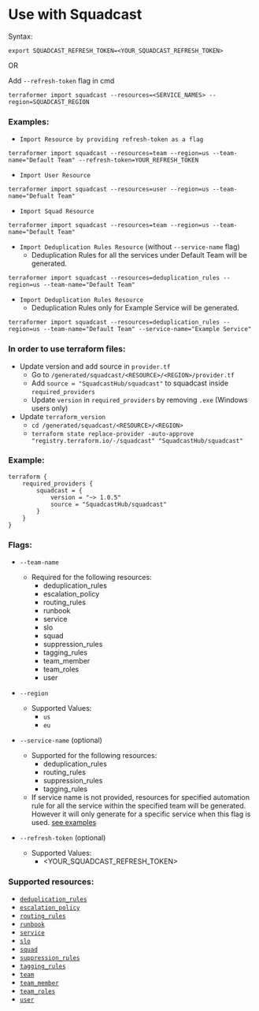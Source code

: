# Use with Squadcast

Syntax:

`export SQUADCAST_REFRESH_TOKEN=<YOUR_SQUADCAST_REFRESH_TOKEN>`

OR 

Add `--refresh-token` flag in cmd


```
terraformer import squadcast --resources=<SERVICE_NAMES> --region=SQUADCAST_REGION
```

### Examples:

- `Import Resource by providing refresh-token as a flag`

```
terraformer import squadcast --resources=team --region=us --team-name="Default Team" --refresh-token=YOUR_REFRESH_TOKEN
```

- `Import User Resource`

```
terraformer import squadcast --resources=user --region=us --team-name="Defualt Team"
```

- `Import Squad Resource`

```
terraformer import squadcast --resources=team --region=us --team-name="Default Team"
```

- `Import Deduplication Rules Resource` (without `--service-name` flag)
  - Deduplication Rules for all the services under Default Team will be generated.
```
terraformer import squadcast --resources=deduplication_rules --region=us --team-name="Default Team"
```

- `Import Deduplication Rules Resource`
  - Deduplication Rules only for Example Service will be generated.

```
terraformer import squadcast --resources=deduplication_rules --region=us --team-name="Default Team" --service-name="Example Service"
```

### In order to use terraform files:

- Update version and add source in  `provider.tf`
  - Go to `/generated/squadcast/<RESOURCE>/<REGION>/provider.tf`
  - Add `source = "SquadcastHub/squadcast"` to squadcast inside `required_providers`
  - Update `version` in `required_providers` by removing `.exe` (Windows users only)
- Update `terraform_version`
  - `cd /generated/squadcast/<RESOURCE>/<REGION>`
  - `terraform state replace-provider -auto-approve "registry.terraform.io/-/squadcast" "SquadcastHub/squadcast"`
  
### Example:
```
terraform {
    required_providers {
        squadcast = {
            version = "~> 1.0.5"
            source = "SquadcastHub/squadcast"
        }
    }
}
```

### Flags:

- `--team-name`
  - Required for the following resources:
    - deduplication_rules
    - escalation_policy
    - routing_rules
    - runbook
    - service
    - slo
    - squad
    - suppression_rules
    - tagging_rules
    - team_member
    - team_roles
    - user

- `--region`
  - Supported Values:
    - `us`
    - `eu`

- `--service-name` (optional)
  - Supported for the following resources:
    - deduplication_rules
    - routing_rules
    - suppression_rules
    - tagging_rules
  - If service name is not provided, resources for specified automation rule for all the service within the specified team will be generated. However it will only generate for a specific service when this flag is used. [see examples](squadcast.md:36)

- `--refresh-token` (optional)
  - Supported Values:
    - <YOUR_SQUADCAST_REFRESH_TOKEN>

### Supported resources:

- [`deduplication_rules`](https://registry.terraform.io/providers/SquadcastHub/squadcast/latest/docs/resources/deduplication_rules)
- [`escalation_policy`](https://registry.terraform.io/providers/SquadcastHub/squadcast/latest/docs/resources/escalation_policy)
- [`routing_rules`](https://registry.terraform.io/providers/SquadcastHub/squadcast/latest/docs/resources/routing_rules)
- [`runbook`](https://registry.terraform.io/providers/SquadcastHub/squadcast/latest/docs/resources/runbook)
- [`service`](https://registry.terraform.io/providers/SquadcastHub/squadcast/latest/docs/resources/service)
- [`slo`](https://registry.terraform.io/providers/SquadcastHub/squadcast/latest/docs/resources/slo)
- [`squad`](https://registry.terraform.io/providers/SquadcastHub/squadcast/latest/docs/resources/squad)
- [`suppression_rules`](https://registry.terraform.io/providers/SquadcastHub/squadcast/latest/docs/resources/suppression_rules)
- [`tagging_rules`](https://registry.terraform.io/providers/SquadcastHub/squadcast/latest/docs/resources/tagging_rules)
- [`team`](https://registry.terraform.io/providers/SquadcastHub/squadcast/latest/docs/resources/team)
- [`team_member`](https://registry.terraform.io/providers/SquadcastHub/squadcast/latest/docs/resources/team_member)
- [`team_roles`](https://registry.terraform.io/providers/SquadcastHub/squadcast/latest/docs/resources/team_role)
- [`user`](https://registry.terraform.io/providers/SquadcastHub/squadcast/latest/docs/resources/user)

